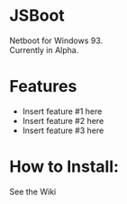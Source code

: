 # JSBoot
Netboot for Windows 93.   
Currently in Alpha.   
# Features
- Insert feature #1 here   
- Insert feature #2 here   
- Insert feature #3 here   
# How to Install:
See the Wiki
